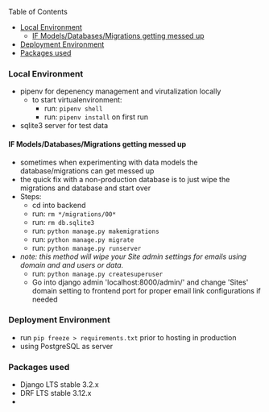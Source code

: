 Table of Contents

- [Local Environment](#local-environment)
  - [IF Models/Databases/Migrations getting messed up](#if-modelsdatabasesmigrations-getting-messed-up)
- [Deployment Environment](#deployment-environment)
- [Packages used](#packages-used)

### Local Environment
  - pipenv for depenency management and virutalization locally
    - to start virtualenvironment:
      - run: `pipenv shell`
      - run: `pipenv install` on first run
  - sqlite3 server for test data

#### IF Models/Databases/Migrations getting messed up
  - sometimes when experimenting with data models the database/migrations can get messed up
  - the quick fix with a non-production database is to just wipe the migrations and database and start over
  - Steps:
    - cd into backend
    - run: `rm */migrations/00*`
    - run: `rm db.sqlite3`
    - run: `python manage.py makemigrations`
    - run: `python manage.py migrate`
    - run: `python manage.py runserver`
  - *note: this method will wipe your Site admin settings for emails using domain and and users or data.*
    - run: `python manage.py createsuperuser`
    - Go into django admin 'localhost:8000/admin/' and change 'Sites' domain setting to frontend port for proper email link configurations if needed 

### Deployment Environment
  - run `pip freeze > requirements.txt` prior to hosting in production
  - using PostgreSQL as server

### Packages used
  - Django LTS stable 3.2.x
  - DRF LTS stable 3.12.x
  - 